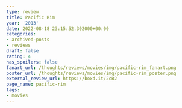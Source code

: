 ```yaml
---
type: review
title: Pacific Rim
year: '2013'
date: 2022-08-18 23:15:52.302000+00:00
categories:
- archived-posts
- reviews
draft: false
rating: 4
has_spoilers: false
fanart_url: /thoughts/reviews/movies/img/pacific-rim_fanart.png
poster_url: /thoughts/reviews/movies/img/pacific-rim_poster.png
external_review_url: https://boxd.it/2cB2
page_name: pacific-rim
tags:
- movies
---
```


